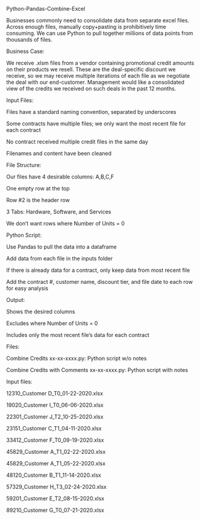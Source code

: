 Python-Pandas-Combine-Excel

Businesses commonly need to consolidate data from separate excel files. Across enough files, manually copy+pasting is prohibitively time consuming. We can use Python to pull together millions of data points from thousands of files.

Business Case:

We receive .xlsm files from a vendor containing promotional credit amounts on their products we resell. These are the deal-specific discount we receive, so we may receive multiple iterations of each file as we negotiate the deal with our end-customer. Management would like a consolidated view of the credits we received on such deals in the past 12 months.

Input Files:

Files have a standard naming convention, separated by underscores

Some contracts have multiple files; we only want the most recent file for each contract

No contract received multiple credit files in the same day

Filenames and content have been cleaned


File Structure:

Our files have 4 desirable columns: A,B,C,F

One empty row at the top

Row #2 is the header row

3 Tabs: Hardware, Software, and Services

We don’t want rows where Number of Units = 0


Python Script:

Use Pandas to pull the data into a dataframe

Add data from each file in the inputs folder

If there is already data for a contract, only keep data from most recent file

Add the contract #, customer name, discount tier, and file date to each row for easy analysis


Output:

Shows the desired columns

Excludes where Number of Units = 0

Includes only the most recent file’s data for each contract



Files:

Combine Credits xx-xx-xxxx.py: Python script w/o notes

Combine Credits with Comments xx-xx-xxxx.py: Python script with notes

Input files:

12310_Customer D_T0_01-22-2020.xlsx

19020_Customer I_T0_06-06-2020.xlsx

22301_Customer J_T2_10-25-2020.xlsx

23151_Customer C_T1_04-11-2020.xlsx

33412_Customer F_T0_09-19-2020.xlsx

45829_Customer A_T1_02-22-2020.xlsx

45829_Customer A_T1_05-22-2020.xlsx

48120_Customer B_T1_11-14-2020.xlsx

57329_Customer H_T3_02-24-2020.xlsx

59201_Customer E_T2_08-15-2020.xlsx

89210_Customer G_T0_07-21-2020.xlsx
